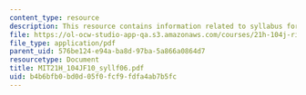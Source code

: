 ```yaml
---
content_type: resource
description: This resource contains information related to syllabus for fall 2006.
file: https://ol-ocw-studio-app-qa.s3.amazonaws.com/courses/21h-104j-riots-strikes-and-conspiracies-in-american-history-fall-2010/b4b6bfb0bd0d05f0fcf9fdfa4ab7b5fc_MIT21H_104JF10_syllf06.pdf
file_type: application/pdf
parent_uid: 576be124-e94a-ba8d-97ba-5a866a0864d7
resourcetype: Document
title: MIT21H_104JF10_syllf06.pdf
uid: b4b6bfb0-bd0d-05f0-fcf9-fdfa4ab7b5fc
---
```

